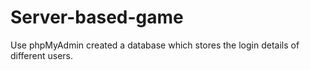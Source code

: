 # Server-based-game
Use phpMyAdmin created a database which stores the login details of different users.
